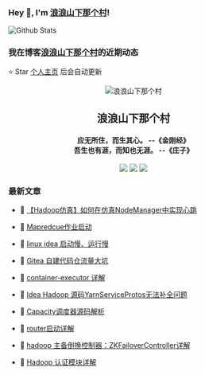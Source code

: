 ### Hey 👋, I'm [浪浪山下那个村](https://www.zeekling.cn)! 

![Github Stats](https://github-readme-stats-zeekling.vercel.app/api?username=zeekling&show_icons=true) 

### 我在博客[浪浪山下那个村](https://www.zeekling.cn)的近期动态
⭐️ Star [个人主页](https://github.com/zeekling) 后会自动更新

<p align="center"><img alt="浪浪山下那个村" src="https://pan.zeekling.cn/zeekling/blog/logo.th.png"></p><h2 align="center"> 浪浪山下那个村 </h2>

<h4 align="center">应无所住，而生其心。 --《金刚经》<br>吾生也有涯，而知也无涯。 --《庄子》</h4>
<p align="center"><a title="浪浪山下那个村" target="_blank" href="https://github.com/zeekling/zeekling"><img src="https://img.shields.io/github/last-commit/zeekling/zeekling.svg?style=flat-square&color=FF9900"></a>
<a title="GitHub repo size in bytes" target="_blank" href="https://github.com/zeekling/zeekling"><img src="https://img.shields.io/github/repo-size/zeekling/zeekling.svg?style=flat-square"></a>
<a title="Hits" target="_blank" href="https://github.com/zeekling/hits"><img src="https://hits.b3log.org/zeekling/zeekling.svg"></a></p>

### 最新文章

* 📝 [【Hadoop仿真】如何在仿真NodeManager中实现心跳](https://www.zeekling.cn/articles/2025/04/13/1744552070818.html) 
 
* 📝 [Mapredcue作业启动](https://www.zeekling.cn/articles/2025/03/29/1743254754138.html) 
 
* 📝 [linux idea 启动慢、运行慢](https://www.zeekling.cn/articles/2023/07/15/1689392069862.html) 
 
* 📝 [Gitea 自建代码仓流量大坑](https://www.zeekling.cn/articles/2025/03/09/1741517697630.html) 
 
* 📝 [container-executor 详解](https://www.zeekling.cn/articles/2025/03/02/1740926644462.html) 
 
* 📝 [Idea Hadoop 源码YarnServiceProtos无法补全问题](https://www.zeekling.cn/articles/2024/12/01/1733054084001.html) 
 
* 📝 [Capacity调度器源码解析](https://www.zeekling.cn/articles/2024/11/04/1730651036031.html) 
 
* 📝 [router启动详解](https://www.zeekling.cn/articles/2024/10/10/1728489800030.html) 
 
* 📝 [hadoop 主备倒换控制器：ZKFailoverController详解](https://www.zeekling.cn/articles/2024/09/22/1727020126114.html) 
 
* 📝 [Hadoop 认证模块详解](https://www.zeekling.cn/articles/2024/09/01/1725189985754.html) 
 





